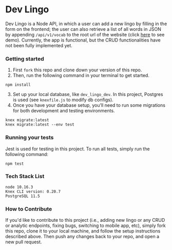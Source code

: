 # Dev Lingo
Dev Lingo is a Node API, in which a user can add a new lingo by filling in the form on the frontend; the user can also retrieve a list of all words in JSON by appending `/api/v1/vocab` to the root url of the website (click [here](https://dev-lingo.herokuapp.com/) to see demo). Currently, the app is functional, but the CRUD functionalities have not been fully implemented yet.


### Getting started
1. First `fork` this repo and clone down your version of this repo.
2. Then, run the following command in your terminal to get started.

```
npm install
```

3. Set up your local database, like `dev_lingo_dev`. In this project, Postgres is used (see `knexfile.js` to modify db configs).  
4. Once you have your database setup, you’ll need to run some migrations for both development and testing environments.

```
knex migrate:latest
knex migrate:latest --env test
```

### Running your tests
Jest is used for testing in this project. To run all tests, simply run the following command:

```
npm test
```

### Tech Stack List
```
node 10.16.3
Knex CLI version: 0.20.7
PostgreSQL 11.5
```

### How to Contribute
If you'd like to contribute to this project (i.e., adding new lingo or any CRUD or analytic endpoints, fixing bugs, switching to mobile app, etc), simply fork this repo, clone it to your local machine, and follow the setup instructions described above. Then push any changes back to your repo, and open a new pull request.
